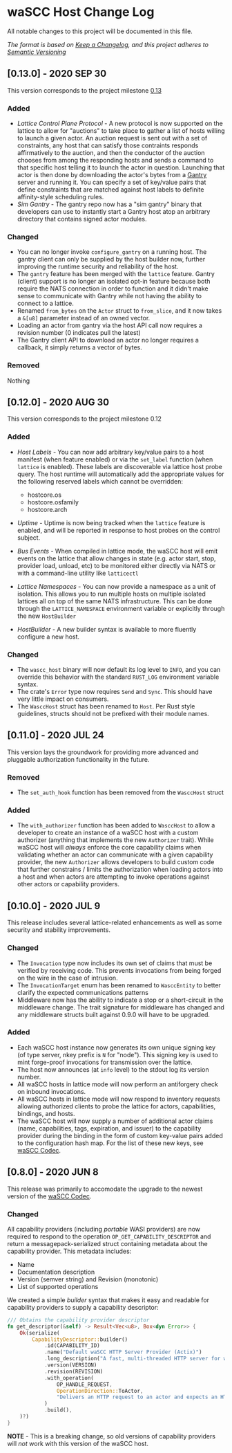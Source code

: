 # waSCC Host Change Log

All notable changes to this project will be documented in this file.

_The format is based on [Keep a Changelog](https://keepachangelog.com/en/1.0.0/),
and this project adheres to [Semantic Versioning](https://semver.org/spec/v2.0.0.html)_

## [0.13.0] - 2020 SEP 30

This version corresponds to the project milestone [0.13](https://github.com/wascc/wascc-host/milestone/2)

### Added

* _Lattice Control Plane Protocol_ - A new protocol is now supported on the lattice to allow for "auctions" to take place to gather a list of hosts willing to launch a given actor. An auction request is sent out with a set of constraints, any host that can satisfy those contraints responds affirmatively to the auction, and then the conductor of the auction chooses from among the responding hosts and sends a command to that specific host telling it to launch the actor in question. Launching that actor is then done by downloading the actor's bytes from a [Gantry](https://github.com/wascc/gantry) server and running it. You can specify a set of key/value pairs that define constraints that are matched against host labels to definite affinity-style scheduling rules.
* _Sim Gantry_ - The gantry repo now has a "sim gantry" binary that developers can use to instantly start a Gantry host atop an arbitrary directory that contains signed actor modules.

### Changed

* You can no longer invoke `configure_gantry` on a running host. The gantry client can only be supplied by the host builder now, further improving the runtime security and reliability of the host.
* The `gantry` feature has been merged with the `lattice` feature. Gantry (client) support is no longer an isolated opt-in feature because both require the NATS connection in order to function and it didn't make sense to communicate with Gantry while not having the ability to connect to a lattice.
* Renamed `from_bytes` on the `Actor` struct to `from_slice`, and it now takes a `&[u8]` parameter instead of an owned vector.
* Loading an actor from gantry via the host API call now requires a revision number (0 indicates pull the latest)
* The Gantry client API to download an actor no longer requires a callback, it simply returns a vector of bytes.

### Removed

Nothing

## [0.12.0] - 2020 AUG 30

This version corresponds to the project milestone 0.12

### Added

* _Host Labels_ - You can now add arbitrary key/value pairs to a host manifest (when feature enabled) or via the `set_label` function (when `lattice` is enabled). These labels are discoverable via lattice host probe query. The host runtime will automatically add the appropriate values for the following reserved labels which cannot be overridden:

    * hostcore.os
    * hostcore.osfamily
    * hostcore.arch

* _Uptime_ - Uptime is now being tracked when the `lattice` feature is enabled, and will be reported in response to host probes on the control subject.
* _Bus Events_ - When compiled in lattice mode, the waSCC host will emit events on the lattice that allow changes in state (e.g. actor start, stop, provider load, unload, etc) to be monitored either directly via NATS or with a command-line utility like `latticectl`
* _Lattice Namespaces_ - You can now provide a namespace as a unit of isolation. This allows you to run multiple hosts on multiple isolated lattices all on top of the same NATS infrastructure. This can be done through the `LATTICE_NAMESPACE` environment variable or explicitly through the new `HostBuilder`
* _HostBuilder_ - A new builder syntax is available to more fluently configure a new host.

### Changed

* The `wascc_host` binary will now default its log level to `INFO`, and you can override this behavior with the standard `RUST_LOG` environment variable syntax.
* The crate's `Error` type now requires `Send` and `Sync`. This should have very little impact on consumers.
* The `WasccHost` struct has been renamed to `Host`. Per Rust style guidelines, structs should not be prefixed with their module names.

## [0.11.0] - 2020 JUL 24

This version lays the groundwork for providing more advanced and pluggable authorization functionality in the future.

### Removed

* The `set_auth_hook` function has been removed from the `WasccHost` struct

### Added

* The `with_authorizer` function has been added to `WasccHost` to allow a developer to create an instance of a waSCC host with a custom authorizer (anything that implements the new `Authorizer` trait). While waSCC host will _always_ enforce the core capability claims when validating whether an actor can communicate with a given capability provider, the new `Authorizer` allows developers to build custom code that further constrains / limits the authorization when loading actors into a host and when actors are attempting to invoke operations against other actors or capability providers.

## [0.10.0] - 2020 JUL 9

This release includes several lattice-related enhancements as well as some security and stability improvements.

### Changed

* The `Invocation` type now includes its own set of claims that must be verified by receiving code. This prevents invocations from being forged on the wire in the case of intrusion.
* The `InvocationTarget` enum has been renamed to `WasccEntity` to better clarify the expected communications patterns
* Middleware now has the ability to indicate a stop or a short-circuit in the middleware change. The trait signature for middleware has changed and any middleware structs built against 0.9.0 will have to be upgraded.

### Added

* Each waSCC host instance now generates its own unique signing key (of type server, nkey prefix is `N` for "node"). This signing key is used to mint forge-proof invocations for transmission over the lattice.
* The host now announces (at `info` level) to the stdout log its version number.
* All waSCC hosts in lattice mode will now perform an antiforgery check on inbound invocations.
* All waSCC hosts in lattice mode will now respond to inventory requests allowing authorized clients to probe the lattice for actors, capabilities, bindings, and hosts.
* The waSCC host will now supply a number of additional actor claims (name, capabilities, tags, expiration, and issuer) to the capability provider during the binding in the form of custom key-value pairs added to the configuration hash map. For the list of these new keys, see [waSCC Codec](../wascc-codec).

## [0.8.0] - 2020 JUN 8

This release was primarily to accomodate the upgrade to the newest version of the [waSCC Codec](../wascc-codec).

### Changed

All capability providers (including _portable_ WASI providers) are now required to respond to the operation `OP_GET_CAPABILITY_DESCRIPTOR` and return a messagepack-serialized struct containing metadata about the capability provider. This metadata includes:

* Name
* Documentation description
* Version (semver string) and Revision (monotonic)
* List of supported operations

We created a simple _builder_ syntax that makes it easy and readable for capability providers to supply a capability descriptor:

```rust
/// Obtains the capability provider descriptor
fn get_descriptor(&self) -> Result<Vec<u8>, Box<dyn Error>> {
    Ok(serialize(
        CapabilityDescriptor::builder()
            .id(CAPABILITY_ID)
            .name("Default waSCC HTTP Server Provider (Actix)")
            .long_description("A fast, multi-threaded HTTP server for waSCC actors")
            .version(VERSION)
            .revision(REVISION)
            .with_operation(
                OP_HANDLE_REQUEST,
                OperationDirection::ToActor,
                "Delivers an HTTP request to an actor and expects an HTTP response in return",
            )
            .build(),
    )?)
}
```

**NOTE** - This is a breaking change, so old versions of capability providers will _not_ work with this version of the waSCC host.
